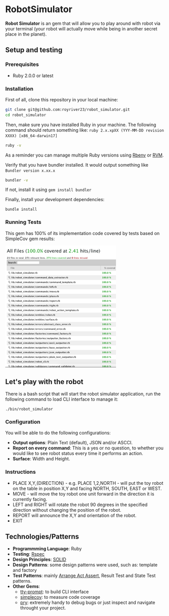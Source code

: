# RobotSimulator

**Robot Simulator** is an gem that will allow you to play around with robot via your terminal (your robot will actually move while being in another secret place in the planet).

## Setup and testing

### Prerequisites
* Ruby 2.0.0 or latest


### Installation

First of all, clone this repository in your local machine:

```bash
git clone git@github.com:royriver23/robot_simulator.git
cd robot_simulator
```

Then, make sure you have installed Ruby in your machine. The following command should return something like: `ruby 2.x.xpXX (YYY-MM-DD revision XXXX) [x86_64-darwin17]`

```bash
ruby -v
```

As a reminder you can manage multiple Ruby versions using [Rbenv](https://github.com/rbenv/rbenv) or [RVM](https://rvm.io/).

Verify that you have bundler installed. It would output something like `Bundler version x.xx.x`

```bash
bundler -v
```

If not, install it using `gem install bundler`

Finally, install your development dependencies:

```
bundle install
```

### Running Tests

This gem has 100% of its implementation code covered by tests based on SimpleCov gem results:

<img src="https://github.com/royriver23/robot_simulator/blob/master/images/Coverage.png?raw=true" alt="drawing" width="350"/>

## Let's play with the robot

There is a bash script that will start the robot simulator application, run the following command to load CLI interface to manage it:

```
./bin/robot_simulator
```

### Configuration

You will be able to do the following configurations:
* **Output options**: Plain Text (default), JSON and/or ASCCI.
* **Report on every command**: This is a yes or no question, to whether you would like to see robot status every time it performs an action.
* **Surface**: Width and Height.

### Instructions

- PLACE X,Y,{DIRECTION} - e.g. PLACE 1,2,NORTH  - will put the toy robot on the table in position X,Y and facing NORTH, SOUTH, EAST or WEST.
- MOVE - will move the toy robot one unit forward in the direction it is currently facing.
- LEFT and RIGHT will rotate the robot 90 degrees in the specified direction without changing the position of the robot.
- REPORT will announce the X,Y and orientation of the robot.
- EXIT

## Technologies/Patterns

* **Programmming Language**: Ruby
* **Testing**: [Rspec](http://rspec.info/)
* **Design Principles**: [SOLID](https://scotch.io/bar-talk/s-o-l-i-d-the-first-five-principles-of-object-oriented-design)
* **Design Patterns**: some design patterns were used, such as: template and factory
* **Test Patterns**: mainly [Arrange Act Assert](http://wiki.c2.com/?ArrangeActAssert), Result Test and State Test patterns.
* **Other Gems**:
  * [tty-prompt](https://github.com/piotrmurach/tty-prompt): to build CLI interface
  * [simplecov](https://github.com/colszowka/simplecov): to measure code coverage
  * [pry](https://github.com/pry/pry): extremely handy to debug bugs or just inspect and navigate throught your project.
